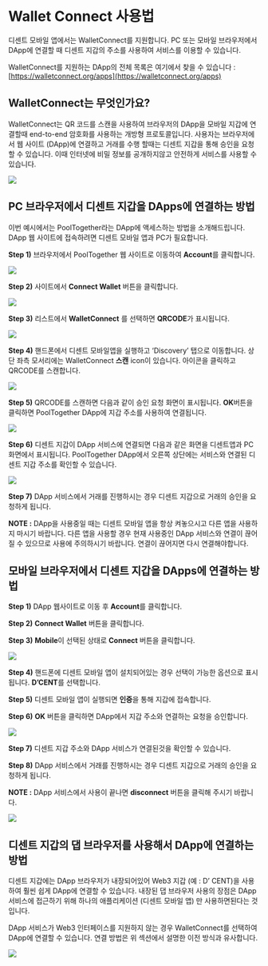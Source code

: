 # Wallet Connect 사용법

디센트 모바일 앱에서는 WalletConnect를 지원합니다. PC 또는 모바일 브라우저에서 DApp에 연결할 때 디센트 지갑의 주소를 사용하여 서비스를 이용할 수 있습니다.

WalletConnect를 지원하는 DApp의 전체 목록은 여기에서 찾을 수 있습니다 : [https://walletconnect.org/apps](https://walletconnect.org/apps)

## WalletConnect는 무엇인가요?

WalletConnect는 QR 코드를 스캔을 사용하여 브라우저의 DApp을 모바일 지갑에 연결할때 end-to-end 암호화를 사용하는 개방형 프로토콜입니다. 사용자는 브라우저에서 웹 사이트 (DApp)에 연결하고 거래를 수행 할때는 디센트 지갑을 통해 승인을 요청할 수 있습니다. 이때 인터넷에 비밀 정보를 공개하지않고 안전하게 서비스를 사용할 수 있습니다.

![](../../.gitbook/assets/2.png)

## PC 브라우저에서 디센트 지갑을 DApps에 연결하는 방법

이번 예시에서는 PoolTogether라는 DApp에 액세스하는 방법을 소개해드립니다. DApp 웹 사이트에 접속하려면 디센트 모바일 앱과 PC가 필요합니다.

**Step 1)** 브라우저에서 PoolTogether 웹 사이트로 이동하여 **Account**를 클릭합니다.

![](../../.gitbook/assets/3.png)

**Step 2)** 사이트에서 **Connect Wallet** 버튼을 클릭합니다.

![](../../.gitbook/assets/4.png)

**Step 3)** 리스트에서 **WalletConnect** 를 선택하면 **QRCODE**가 표시됩니다.

![](../../.gitbook/assets/5.png)

**Step 4)** 핸드폰에서 디센트 모바일앱을 실행하고 ‘Discovery’ 탭으로 이동합니다. 상단 좌측 모서리에는 WalletConnect **스캔** icon이 있습니다. 아이콘을 클릭하고 QRCODE를 스캔합니다.

![](../../.gitbook/assets/6.png)

**Step 5)** QRCODE를 스캔하면 다음과 같이 승인 요청 화면이 표시됩니다. **OK**버튼을 클릭하면 PoolTogether DApp에 지갑 주소를 사용하여 연결됩니다.

![](../../.gitbook/assets/7.png)

**Step 6)** 디센트 지갑이 DApp 서비스에 연결되면 다음과 같은 화면을 디센트앱과 PC화면에서 표시됩니다. PoolTogether DApp에서 오른쪽 상단에는 서비스와 연결된 디센트 지갑 주소를 확인할 수 있습니다.

![](../../.gitbook/assets/8.png)

**Step 7)** DApp 서비스에서 거래를 진행하시는 경우 디센트 지갑으로 거래의 승인을 요청하게 됩니다.

**NOTE :** DApp을 사용중일 때는 디센트 모바일 앱을 항상 켜놓으시고 다른 앱을 사용하지 마시기 바랍니다. 다른 앱을 사용할 경우 현재 사용중인 DApp 서비스와 연결이 끊어질 수 있으므로 사용에 주의하시기 바랍니다. 연결이 끊어지면 다시 연결해야합니다.

## 모바일 브라우저에서 디센트 지갑을 DApps에 연결하는 방법

**Step 1)** DApp 웹사이트로 이동 후 **Account**를 클릭합니다.

**Step 2)** **Connect Wallet** 버튼을 클릭합니다.

**Step 3)** **Mobile**이 선택된 상태로 **Connect** 버튼을 클릭합니다.

![](../../.gitbook/assets/9.png)

**Step 4)** 핸드폰에 디센트 모바일 앱이 설치되어있는 경우 선택이 가능한 옵션으로 표시됩니다. **D’CENT**를 선택합니다.

**Step 5)** 디센트 모바일 앱이 실행되면 **인증**을 통해 지갑에 접속합니다.

**Step 6)** **OK** 버튼을 클릭하면 DApp에서 지갑 주소와 연결하는 요청을 승인합니다.

![](../../.gitbook/assets/10.png)

**Step 7)** 디센트 지갑 주소와 DApp 서비스가 연결된것을 확인할 수 있습니다.

**Step 8)** DApp 서비스에서 거래를 진행하시는 경우 디센트 지갑으로 거래의 승인을 요청하게 됩니다.

**NOTE :** DApp 서비스에서 사용이 끝나면 **disconnect** 버튼을 클릭해 주시기 바랍니다.

![](../../.gitbook/assets/11.png)

## 디센트 지갑의 댑 브라우저를 사용해서 DApp에 연결하는 방법

디센트 지갑에는 DApp 브라우저가 내장되어있어 Web3 지갑 (예 : D’ CENT)을 사용하여 훨씬 쉽게 DApp에 연결할 수 있습니다. 내장된 댑 브라우저 사용의 장점은 DApp 서비스에 접근하기 위해 하나의 애플리케이션 (디센트 모바일 앱) 만 사용하면된다는 것입니다.

DApp 서비스가 Web3 인터페이스를 지원하지 않는 경우 WalletConnect를 선택하여 DApp에 연결할 수 있습니다. 연결 방법은 위 섹션에서 설명한 이전 방식과 유사합니다.

![](../../.gitbook/assets/12.png)
